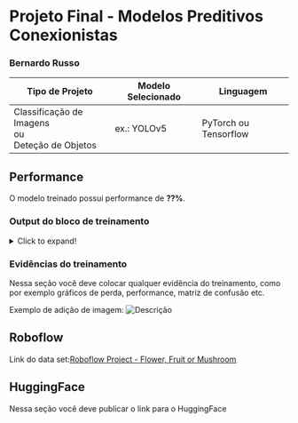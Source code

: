 # Projeto Final - Modelos Preditivos Conexionistas

### Bernardo Russo

|**Tipo de Projeto**|**Modelo Selecionado**|**Linguagem**|
|--|--|--|
|Classificação de Imagens<br>ou<br>Deteção de Objetos|ex.: YOLOv5|PyTorch ou Tensorflow|

## Performance

O modelo treinado possui performance de **??%**.

### Output do bloco de treinamento

<details>
  <summary>Click to expand!</summary>
  
  ```text
    Você deve colar aqui a saída do bloco de treinamento do notebook, contendo todas as épocas e saídas do treinamento
  ```
</details>

### Evidências do treinamento

Nessa seção você deve colocar qualquer evidência do treinamento, como por exemplo gráficos de perda, performance, matriz de confusão etc.

Exemplo de adição de imagem:
![Descrição](https://picsum.photos/seed/picsum/500/300)

## Roboflow

Link do data set:[Roboflow Project - Flower, Fruit or Mushroom](https://app.roboflow.com/cesar-school-ulsik/flower_fruit_mushroom/1)

## HuggingFace

Nessa seção você deve publicar o link para o HuggingFace
